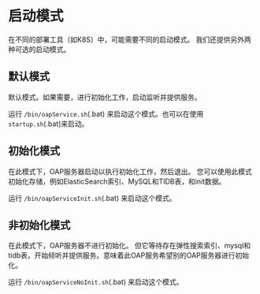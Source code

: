 # 启动模式
在不同的部署工具（如K8S）中，可能需要不同的启动模式。
我们还提供另外两种可选的启动模式。

## 默认模式
默认模式。如果需要，进行初始化工作，启动监听并提供服务。 

运行 `/bin/oapService.sh`(.bat) 来启动这个模式。也可以在使用 `startup.sh`(.bat)来启动。

## 初始化模式
在此模式下，OAP服务器启动以执行初始化工作，然后退出。
您可以使用此模式初始化存储，例如ElasticSearch索引、MySQL和TIDB表，和init数据。

运行 `/bin/oapServiceInit.sh`(.bat) 来启动这个模式。

## 非初始化模式
在此模式下，OAP服务器不进行初始化。
但它等待存在弹性搜索索引、mysql和tidb表，开始倾听并提供服务。意味着此OAP服务希望别的OAP服务器进行初始化。

运行 `/bin/oapServiceNoInit.sh`(.bat) 来启动这个模式。